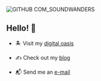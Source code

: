 ![GITHUB COM_SOUNDWANDERS](https://user-images.githubusercontent.com/69735204/113229095-4364da80-9264-11eb-96e3-2bff679d43cc.png)


## Hello! 👋


- 🏝 Visit my [digital oasis](https://soundwanders.com)

- ✍️ Check out my [blog](https://jcoletta.com/)

- 📬 Send me an [e-mail](mailto:soundwanders@gmail.com)
